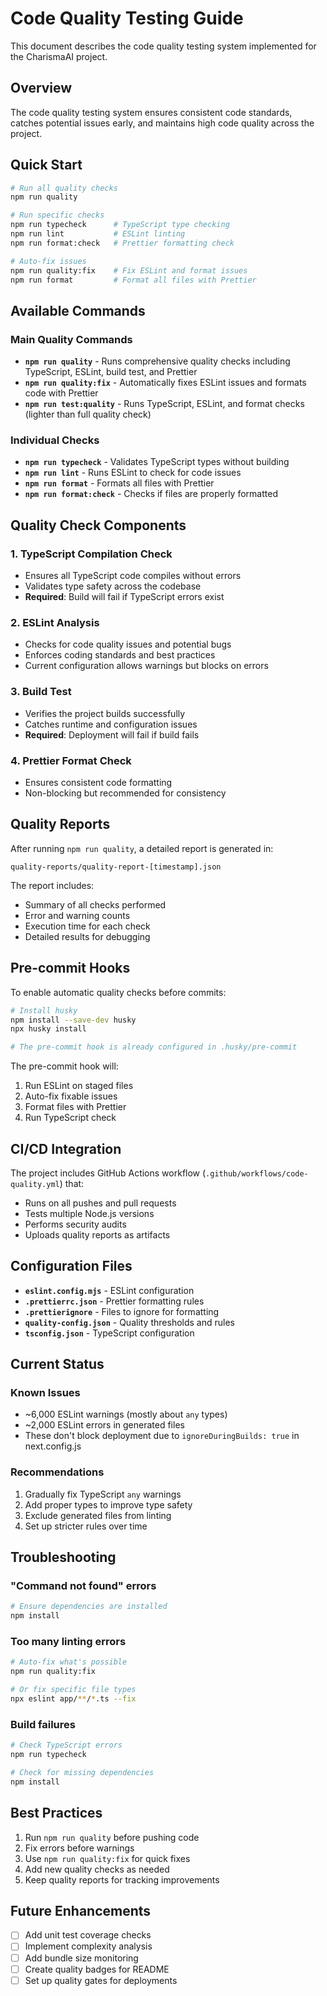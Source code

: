 # Code Quality Testing Guide

This document describes the code quality testing system implemented for the CharismaAI project.

## Overview

The code quality testing system ensures consistent code standards, catches potential issues early, and maintains high code quality across the project.

## Quick Start

```bash
# Run all quality checks
npm run quality

# Run specific checks
npm run typecheck      # TypeScript type checking
npm run lint           # ESLint linting
npm run format:check   # Prettier formatting check

# Auto-fix issues
npm run quality:fix    # Fix ESLint and format issues
npm run format         # Format all files with Prettier
```

## Available Commands

### Main Quality Commands

- **`npm run quality`** - Runs comprehensive quality checks including TypeScript, ESLint, build test, and Prettier
- **`npm run quality:fix`** - Automatically fixes ESLint issues and formats code with Prettier
- **`npm run test:quality`** - Runs TypeScript, ESLint, and format checks (lighter than full quality check)

### Individual Checks

- **`npm run typecheck`** - Validates TypeScript types without building
- **`npm run lint`** - Runs ESLint to check for code issues
- **`npm run format`** - Formats all files with Prettier
- **`npm run format:check`** - Checks if files are properly formatted

## Quality Check Components

### 1. TypeScript Compilation Check
- Ensures all TypeScript code compiles without errors
- Validates type safety across the codebase
- **Required**: Build will fail if TypeScript errors exist

### 2. ESLint Analysis
- Checks for code quality issues and potential bugs
- Enforces coding standards and best practices
- Current configuration allows warnings but blocks on errors

### 3. Build Test
- Verifies the project builds successfully
- Catches runtime and configuration issues
- **Required**: Deployment will fail if build fails

### 4. Prettier Format Check
- Ensures consistent code formatting
- Non-blocking but recommended for consistency

## Quality Reports

After running `npm run quality`, a detailed report is generated in:
```
quality-reports/quality-report-[timestamp].json
```

The report includes:
- Summary of all checks performed
- Error and warning counts
- Execution time for each check
- Detailed results for debugging

## Pre-commit Hooks

To enable automatic quality checks before commits:

```bash
# Install husky
npm install --save-dev husky
npx husky install

# The pre-commit hook is already configured in .husky/pre-commit
```

The pre-commit hook will:
1. Run ESLint on staged files
2. Auto-fix fixable issues
3. Format files with Prettier
4. Run TypeScript check

## CI/CD Integration

The project includes GitHub Actions workflow (`.github/workflows/code-quality.yml`) that:
- Runs on all pushes and pull requests
- Tests multiple Node.js versions
- Performs security audits
- Uploads quality reports as artifacts

## Configuration Files

- **`eslint.config.mjs`** - ESLint configuration
- **`.prettierrc.json`** - Prettier formatting rules
- **`.prettierignore`** - Files to ignore for formatting
- **`quality-config.json`** - Quality thresholds and rules
- **`tsconfig.json`** - TypeScript configuration

## Current Status

### Known Issues
- ~6,000 ESLint warnings (mostly about `any` types)
- ~2,000 ESLint errors in generated files
- These don't block deployment due to `ignoreDuringBuilds: true` in next.config.js

### Recommendations
1. Gradually fix TypeScript `any` warnings
2. Add proper types to improve type safety
3. Exclude generated files from linting
4. Set up stricter rules over time

## Troubleshooting

### "Command not found" errors
```bash
# Ensure dependencies are installed
npm install
```

### Too many linting errors
```bash
# Auto-fix what's possible
npm run quality:fix

# Or fix specific file types
npx eslint app/**/*.ts --fix
```

### Build failures
```bash
# Check TypeScript errors
npm run typecheck

# Check for missing dependencies
npm install
```

## Best Practices

1. Run `npm run quality` before pushing code
2. Fix errors before warnings
3. Use `npm run quality:fix` for quick fixes
4. Add new quality checks as needed
5. Keep quality reports for tracking improvements

## Future Enhancements

- [ ] Add unit test coverage checks
- [ ] Implement complexity analysis
- [ ] Add bundle size monitoring
- [ ] Create quality badges for README
- [ ] Set up quality gates for deployments